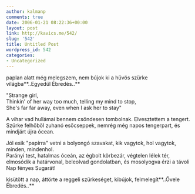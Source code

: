 ```yaml
---
author: kalmanp
comments: true
date: 2006-01-21 08:22:36+00:00
layout: post
link: http://kavics.me/542/
slug: '542'
title: Untitled Post
wordpress_id: 542
categories:
- Uncategorized
---
```


paplan alatt még melegszem, nem bújok ki a hüvös szürke világba**..Egyedül Ébredés..**




"Strange girl,   
Thinkin' of her way too much, telling my mind to stop,  
She's far far away, even when I ask her to stay"




A vihar vad hullámai bennem csöndesen tombolnak. Elvesztettem a tengert.  
Szürke felhőből zuhanó esőcseppek, nemrég még napos tengerpart, és mindjárt újra ócean.




Jól esik "papírra" vetni a bolyongó szavakat, kik vagytok, hol vagytok, minden, mindenhol.  
Parányi test, hatalmas óceán, az égbolt körbezár, végtelen lélek tér, elmosódik a határvonal, beleolvad gondolatban, és mosolyogva érzi a távoli Nap fényes Sugarát!  





kisütött a nap, áttörte a reggeli szürkeséget, kibújok, felmelegít**..Ővele Ébredés..**
